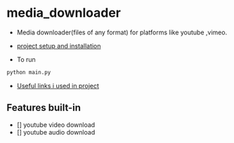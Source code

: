 # media_downloader

- Media downloader(files of any format) for platforms like youtube ,vimeo.

- [project setup and installation](./docs/installation.md)

- To run

```bash
python main.py
```

- [Useful links i used in project ](./tut.mdtut.md)

## Features built-in

- [] youtube video download
- [] youtube audio download
